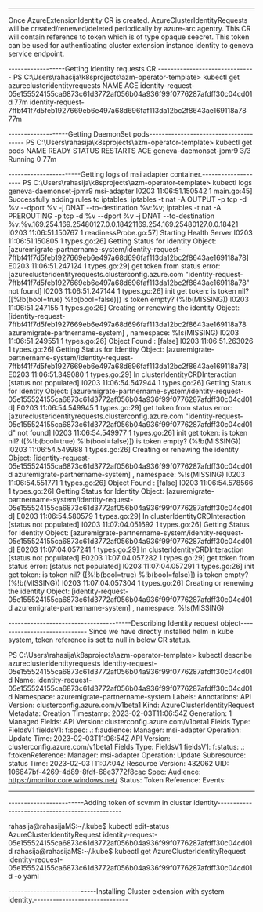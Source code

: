 

----------------------------------------------------------------------------------------------------------------------------------------------------------------


Once AzureExtensionIdentity CR is created.
AzureClusterIdentityRequests will be created/renewed/deleted periodically by azure-arc agentry.
This CR  will contain reference to token which is of type opaque seecret.
This token can be used for authenticating cluster extension instance identity to geneva service endpoint.

------------------Getting Identity requests CR.-------------------------------
PS C:\Users\rahasija\k8sprojects\azm-operator-template> kubectl get azureclusteridentityrequests
NAME                                                                                AGE
identity-request-05e155524155ca6873c61d3772af056b04a936f99f0776287afdff30c04cd01d   77m
identity-request-7ffbf41f7d5feb1927669eb6e497a68d696faf113da12bc2f8643ae169118a78   77m

-------------------Getting DaemonSet pods--------------------------------------
PS C:\Users\rahasija\k8sprojects\azm-operator-template> kubectl get pods
NAME                     READY   STATUS    RESTARTS   AGE
geneva-daemonset-jpmr9   3/3     Running   0          77m

-----------------------Getting logs of msi adapter container.--------------------
PS C:\Users\rahasija\k8sprojects\azm-operator-template> kubectl logs geneva-daemonset-jpmr9 msi-adapter
I0203 11:06:51.150542       1 main.go:45] Successfully adding rules to iptables: iptables -t nat -A OUTPUT -p tcp -d %v --dport %v -j DNAT --to-destination %v:%v; iptables -t nat -A PREROUTING -p tcp -d %v --dport %v -j DNAT --to-destination %v:%v.169.254.169.25480127.0.0.18421169.254.169.25480127.0.0.18421
I0203 11:06:51.150767       1 readinessProbe.go:57] Starting Health Server
I0203 11:06:51.150805       1 types.go:26] Getting Status for Identity Object: [azuremigrate-partnername-system/identity-request-7ffbf41f7d5feb1927669eb6e497a68d696faf113da12bc2f8643ae169118a78]
E0203 11:06:51.247124       1 types.go:29] get token from status error: [azureclusteridentityrequests.clusterconfig.azure.com "identity-request-7ffbf41f7d5feb1927669eb6e497a68d696faf113da12bc2f8643ae169118a78" not found]
I0203 11:06:51.247144       1 types.go:26] init get token: is token nil? ([%!b(bool=true) %!b(bool=false)]) is token empty? (%!b(MISSING))
I0203 11:06:51.247155       1 types.go:26] Creating or renewing the identity Object: [identity-request-7ffbf41f7d5feb1927669eb6e497a68d696faf113da12bc2f8643ae169118a78 azuremigrate-partnername-system] , namespace: %!s(MISSING)
I0203 11:06:51.249551       1 types.go:26] Object Found : [false]
I0203 11:06:51.263026       1 types.go:26] Getting Status for Identity Object: [azuremigrate-partnername-system/identity-request-7ffbf41f7d5feb1927669eb6e497a68d696faf113da12bc2f8643ae169118a78]
E0203 11:06:51.349080       1 types.go:29] In clusterIdentityCRDInteraction [status not populated]
I0203 11:06:54.547944       1 types.go:26] Getting Status for Identity Object: [azuremigrate-partnername-system/identity-request-05e155524155ca6873c61d3772af056b04a936f99f0776287afdff30c04cd01d]
E0203 11:06:54.549945       1 types.go:29] get token from status error: [azureclusteridentityrequests.clusterconfig.azure.com "identity-request-05e155524155ca6873c61d3772af056b04a936f99f0776287afdff30c04cd01d" not found]
I0203 11:06:54.549977       1 types.go:26] init get token: is token nil? ([%!b(bool=true) %!b(bool=false)]) is token empty? (%!b(MISSING))
I0203 11:06:54.549988       1 types.go:26] Creating or renewing the identity Object: [identity-request-05e155524155ca6873c61d3772af056b04a936f99f0776287afdff30c04cd01d azuremigrate-partnername-system] , namespace: %!s(MISSING)
I0203 11:06:54.551771       1 types.go:26] Object Found : [false]
I0203 11:06:54.578566       1 types.go:26] Getting Status for Identity Object: [azuremigrate-partnername-system/identity-request-05e155524155ca6873c61d3772af056b04a936f99f0776287afdff30c04cd01d]
E0203 11:06:54.580579       1 types.go:29] In clusterIdentityCRDInteraction [status not populated]
I0203 11:07:04.051692       1 types.go:26] Getting Status for Identity Object: [azuremigrate-partnername-system/identity-request-05e155524155ca6873c61d3772af056b04a936f99f0776287afdff30c04cd01d]
E0203 11:07:04.057241       1 types.go:29] In clusterIdentityCRDInteraction [status not populated]
E0203 11:07:04.057282       1 types.go:29] get token from status error: [status not populated]
I0203 11:07:04.057291       1 types.go:26] init get token: is token nil? ([%!b(bool=true) %!b(bool=false)]) is token empty? (%!b(MISSING))
I0203 11:07:04.057304       1 types.go:26] Creating or renewing the identity Object: [identity-request-05e155524155ca6873c61d3772af056b04a936f99f0776287afdff30c04cd01d azuremigrate-partnername-system] , namespace: %!s(MISSING)

---------------------------------------Describing Identity request object-----------------------------
Since we have directly installed helm in kube system, token reference is set to null in below CR status.

PS C:\Users\rahasija\k8sprojects\azm-operator-template> kubectl describe azureclusteridentityrequests identity-request-05e155524155ca6873c61d3772af056b04a936f99f0776287afdff30c04cd01d
Name:         identity-request-05e155524155ca6873c61d3772af056b04a936f99f0776287afdff30c04cd01d
Namespace:    azuremigrate-partnername-system
Labels:       <none>
Annotations:  <none>
API Version:  clusterconfig.azure.com/v1beta1
Kind:         AzureClusterIdentityRequest
Metadata:
  Creation Timestamp:  2023-02-03T11:06:54Z
  Generation:          1
  Managed Fields:
    API Version:  clusterconfig.azure.com/v1beta1
    Fields Type:  FieldsV1
    fieldsV1:
      f:spec:
        .:
        f:audience:
    Manager:      msi-adapter
    Operation:    Update
    Time:         2023-02-03T11:06:54Z
    API Version:  clusterconfig.azure.com/v1beta1
    Fields Type:  FieldsV1
    fieldsV1:
      f:status:
        .:
        f:tokenReference:
    Manager:         msi-adapter
    Operation:       Update
    Subresource:     status
    Time:            2023-02-03T11:07:04Z
  Resource Version:  432062
  UID:               106647bf-4269-4d89-8fdf-68e3772f8cac
Spec:
  Audience:  https://monitor.core.windows.net/
Status:
  Token Reference:
Events:  <none>

----------------------------------------------------------------------------------------------------------------------------------------------------------------


------------------------Adding token of scvmm in cluster identity-----------------------------------------------

rahasija@rahasijaMS:~/.kube$ kubectl edit-status AzureClusterIdentityRequest identity-request-05e155524155ca6873c61d3772af056b04a936f99f0776287afdff30c04cd01d
rahasija@rahasijaMS:~/.kube$ kubectl get  AzureClusterIdentityRequest identity-request-05e155524155ca6873c61d3772af056b04a936f99f0776287afdff30c04cd01d -o yaml

----------------------------Installing Cluster extension with system identity.------------------------------